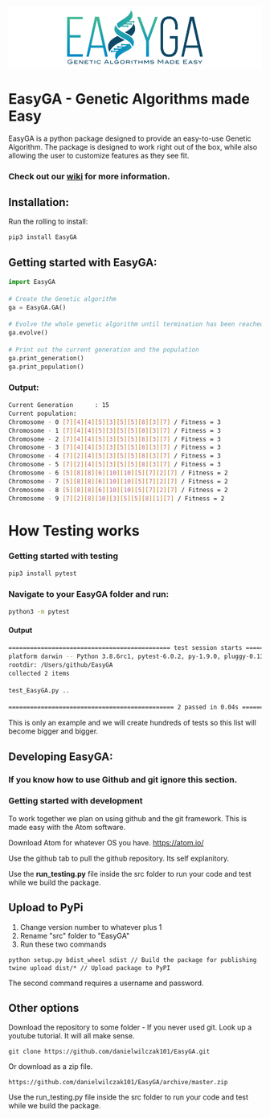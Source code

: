 ![](https://github.com/danielwilczak101/EasyGA/blob/media/images/easyGA_logo.png)

# EasyGA - Genetic Algorithms made Easy

EasyGA is a python package designed to provide an easy-to-use Genetic Algorithm. The package is designed to work right out of the box, while also allowing the user to customize features as they see fit.

### Check out our [wiki](https://github.com/danielwilczak101/EasyGA/wiki) for more information.

## Installation:

Run the rolling to install:

```Python
pip3 install EasyGA
```

## Getting started with EasyGA:
```Python
import EasyGA

# Create the Genetic algorithm
ga = EasyGA.GA()

# Evolve the whole genetic algorithm until termination has been reached
ga.evolve()

# Print out the current generation and the population
ga.print_generation()
ga.print_population()
```

### Output:
```bash
Current Generation      : 15
Current population:
Chromosome - 0 [7][4][4][5][3][5][5][8][3][7] / Fitness = 3
Chromosome - 1 [7][4][4][5][3][5][5][8][3][7] / Fitness = 3
Chromosome - 2 [7][4][4][5][3][5][5][8][3][7] / Fitness = 3
Chromosome - 3 [7][4][4][5][3][5][5][8][3][7] / Fitness = 3
Chromosome - 4 [7][2][4][5][3][5][5][8][3][7] / Fitness = 3
Chromosome - 5 [7][2][4][5][3][5][5][8][3][7] / Fitness = 3
Chromosome - 6 [5][8][8][6][10][10][5][7][2][7] / Fitness = 2
Chromosome - 7 [5][8][8][6][10][10][5][7][2][7] / Fitness = 2
Chromosome - 8 [5][8][8][6][10][10][5][7][2][7] / Fitness = 2
Chromosome - 9 [7][2][8][10][3][5][5][8][1][7] / Fitness = 2
```



# How Testing works

### Getting started with testing

```bash
pip3 install pytest
```

### Navigate to your EasyGA folder and run:
```bash
python3 -m pytest
```

#### Output
```bash
============================================= test session starts =========================
platform darwin -- Python 3.8.6rc1, pytest-6.0.2, py-1.9.0, pluggy-0.13.1
rootdir: /Users/github/EasyGA
collected 2 items                                                      

test_EasyGA.py ..                                                                    [100%]

============================================== 2 passed in 0.04s ==========================
```




This is only an example and we will create hundreds of tests so this list will become bigger and bigger.


## Developing EasyGA:
### If you know how to use Github and git ignore this section.

### Getting started with development
To work together we plan on using github and the git framework. This is made easy with the Atom software.

Download Atom for whatever OS you have.
https://atom.io/

Use the github tab to pull the github repository. Its self explanitory.

Use the <b>run_testing.py</b> file inside the src folder to run your code and test while we build the package.

## Upload to PyPi

1. Change version number to whatever plus 1
2. Rename "src" folder to "EasyGA"
3. Run these two commands
```
python setup.py bdist_wheel sdist // Build the package for publishing
twine upload dist/* // Upload package to PyPI
```

The second command requires a username and password.

## Other options

Download the repository to some folder - If you never used git. Look up a youtube tutorial. It will all make sense.
```
git clone https://github.com/danielwilczak101/EasyGA.git
```
Or download as a zip file.
```
https://github.com/danielwilczak101/EasyGA/archive/master.zip
```
Use the run_testing.py file inside the src folder to run your code and test while we build the package.
